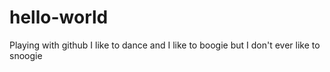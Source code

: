 # hello-world
Playing with github
I like to dance and I like to boogie but I don't ever like to snoogie
